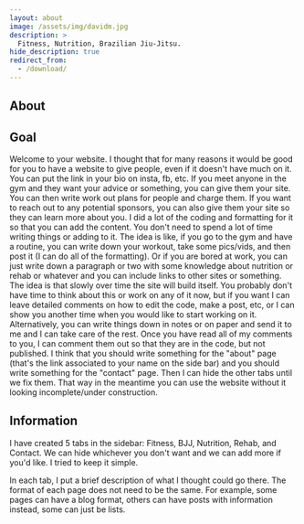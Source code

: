 ```yaml
---
layout: about
image: /assets/img/davidm.jpg
description: >
  Fitness, Nutrition, Brazilian Jiu-Jitsu.
hide_description: true
redirect_from:
  - /download/
---
```


## About

<!--author-->

<!-- ## Hydejack

A boutique Jekyll theme for hackers, nerds, and academics.  
{:.lead}

1. this list will be replaced by the toc
{:toc .large-only}

![Screenshot](assets/img/blog/hydejack-9.jpg){:.lead width="1920" height="1080" loading="lazy"}

Hydejack's cover page on a variety of screen sizes.
{:.figcaption} -->


## Goal

Welcome to your website. I thought that for many reasons it would be good for you to have a website to give people, even if it doesn't have much on it. You can put the link in your bio on insta, fb, etc. If you meet anyone in the gym and they want your advice or something, you can give them your site. You can then write work out plans for people and charge them. 
If you want to reach out to any potential sponsors, you can also give them your site so they can learn more about you. 
I did a lot of the coding and formatting for it so that you can add the content. You don't need to spend a lot of time writing things or adding to it. 
The idea is like, if you go to the gym and have a routine, you can write down your workout, take some pics/vids, and then post it (I can do all of the formatting). 
Or if you are bored at work, you can just write down a paragraph or two with some knowledge about nutrition or rehab or whatever and you can include links to other sites or something. 
The idea is that slowly over time the site will build itself. You probably don't have time to think about this or work on any of it now, but if you want I can leave detailed comments on how to edit the code, make a post, etc, or I can show you another time when you would like to start working on it. Alternatively, you can write things down in notes or on paper and send it to me and I can take care of the rest. 
Once you have read all of my comments to you, I can comment them out so that they are in the code, but not published. I think that you should write something for the "about" page (that's the link associated to your name on the side bar) and you should write something for the "contact" page. Then I can hide the other tabs until we fix them. That way in the meantime you can use the website without it looking incomplete/under construction. 


## Information

I have created 5 tabs in the sidebar: Fitness, BJJ, Nutrition, Rehab, and Contact. We can hide whichever you don't want and we can add more if you'd like. I tried to keep it simple.  

In each tab, I put a brief description of what I thought could go there. The format of each page does not need to be the same. For example, some pages can have a blog format, others can have posts with information instead, some can just be lists.  


